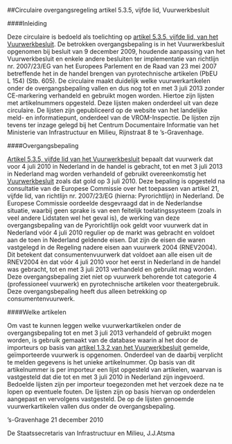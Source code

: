 <meta http-equiv='Content-Type' content='text/html; charset=utf-8' />

##Circulaire overgangsregeling artikel 5.3.5, vijfde lid, Vuurwerkbesluit

####Inleiding

Deze circulaire is bedoeld als toelichting op [artikel 5.3.5, vijfde lid, van het Vuurwerkbesluit](../../../../../../../../../AMvB/vuurwerkbesluit/BWBR0013360/README.md). De betrokken overgangsbepaling is in het Vuurwerkbesluit opgenomen bij besluit van 9 december 2009, houdende aanpassing van het Vuurwerkbesluit en enkele andere besluiten ter implementatie van richtlijn nr. 2007/23/EG van het Europees Parlement en de Raad van 23 mei 2007 betreffende het in de handel brengen van pyrotechnische artikelen (PbEU L 154) (Stb. 605). De circulaire maakt duidelijk welke vuurwerkartikelen onder de overgangsbepaling vallen en dus nog tot en met 3 juli 2013 zonder CE-markering verhandeld en gebruikt mogen worden. Hiertoe zijn lijsten met artikelnummers opgesteld. Deze lijsten maken onderdeel uit van deze circulaire. De lijsten zijn gepubliceerd op de website van het landelijke meld- en informatiepunt, onderdeel van de VROM-Inspectie. De lijsten zijn tevens ter inzage gelegd bij het Centrum Documentaire Informatie van het Ministerie van Infrastructuur en Milieu, Rijnstraat 8 te ’s-Gravenhage.    

####Overgangsbepaling

[Artikel 5.3.5, vijfde lid van het Vuurwerkbesluit](../../../../../../../../../AMvB/vuurwerkbesluit/BWBR0013360/README.md) bepaalt dat vuurwerk dat voor 4 juli 2010 in Nederland in de handel is gebracht, tot en met 3 juli 2013 in Nederland mag worden verhandeld of gebruikt overeenkomstig het [Vuurwerkbesluit](../../../../../../../../../AMvB/vuurwerkbesluit/BWBR0013360/README.md) zoals dat gold op 3 juli 2010. Deze bepaling is opgesteld na consultatie van de Europese Commissie over het toepassen van artikel 21, vijfde lid, van richtlijn nr. 2007/23/EG (hierna: Pyrorichtlijn) in Nederland. De Europese Commissie oordeelde desgevraagd dat in de Nederlandse situatie, waarbij geen sprake is van een feitelijk toelatingssysteem (zoals in veel andere Lidstaten wel het geval is), de werking van deze overgangsbepaling van de Pyrorichtlijn ook geldt voor vuurwerk dat in Nederland vóór 4 juli 2010 regulier op de markt was gebracht en voldoet aan de toen in Nederland geldende eisen. Dat zijn de eisen die waren vastgelegd in de Regeling nadere eisen aan vuurwerk 2004 (RNEV2004). Dit betekent dat consumentenvuurwerk dat voldoet aan alle eisen uit de RNEV2004 èn dat vóór 4 juli 2010 voor het eerst in Nederland in de handel was gebracht, tot en met 3 juli 2013 verhandeld en gebruikt mag worden. Deze overgangsbepaling ziet niet op vuurwerk behorende tot categorie 4 (professioneel vuurwerk) en pyrotechnische artikelen voor theatergebruik. Deze overgangsbepaling heeft dus alleen betrekking op consumentenvuurwerk.    

####Welke artikelen

Om vast te kunnen leggen welke vuurwerkartikelen onder de overgangsbepaling tot en met 3 juli 2013 verhandeld of gebruikt mogen worden, is gebruik gemaakt van de database waarin al het door de importeurs op basis van [artikel 1.3.2 van het Vuurwerkbesluit](../../../../../../../../../AMvB/vuurwerkbesluit/BWBR0013360/README.md) gemelde, geïmporteerde vuurwerk is opgenomen. Onderdeel van de daarbij verplicht te melden gegevens is het unieke artikelnummer. Op basis van dit artikelnummer is per importeur een lijst opgesteld van artikelen, waarvan is vastgesteld dat die tot en met 3 juli 2010 in Nederland zijn ingevoerd. Bedoelde lijsten zijn per importeur toegezonden met het verzoek deze na te lopen op eventuele fouten. De lijsten zijn op basis hiervan op onderdelen aangepast en vervolgens vastgesteld. De op de lijsten genoemde vuurwerkartikelen vallen dus onder de overgangsbepaling.      

’s-Gravenhage 
21 december 2010   

De 
Staatssecretaris van Infrastructuur en Milieu,
J.J.Atsma   
